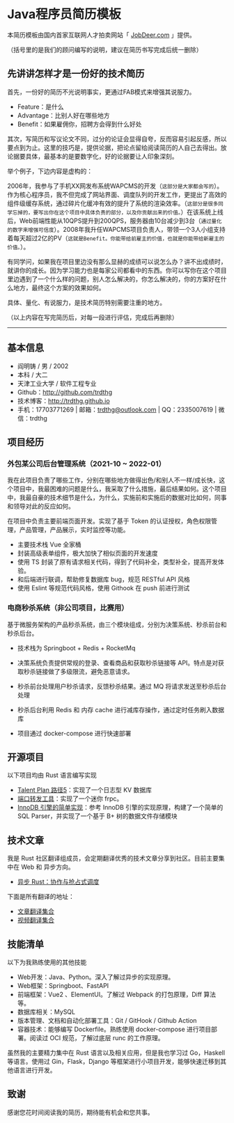 # Java程序员简历模板

本简历模板由国内首家互联网人才拍卖网站「 [JobDeer.com](http://www.jobdeer.com) 」提供。

（括号里的是我们的顾问编写的说明，建议在简历书写完成后统一删除）

## 先讲讲怎样才是一份好的技术简历

首先，一份好的简历不光说明事实，更通过FAB模式来增强其说服力。

- Feature：是什么
- Advantage：比别人好在哪些地方
- Benefit：如果雇佣你，招聘方会得到什么好处

其次，写简历和写议论文不同，过分的论证会显得自夸，反而容易引起反感，所以要点到为止。这里的技巧是，提供论据，把论点留给阅读简历的人自己去得出。放论据要具体，最基本的是要数字化，好的论据要让人印象深刻。

举个例子，下边内容是虚构的：

2006年，我参与了手机XX网发布系统WAPCMS的开发（`这部分是大家都会写的`）。作为核心程序员，我不但完成了网站界面、调度队列的开发工作，更提出了高效的组件级缓存系统，通过碎片化缓冲有效的提升了系统的渲染效率。（`这部分是很多同学忘掉的，要写出你在这个项目中具体负责的部分，以及你贡献出来的价值。`）在该系统上线后，Web前端性能从10QPS提升到200QPS，服务器由10台减少到3台（`通过量化的数字来增强可信度`）。2008年我升任WAPCMS项目负责人，带领一个3人小组支持着每天超过2亿的PV（`这就是Benefit。你能带给前雇主的价值，也就是你能带给新雇主的价值。`）。

有同学问，如果我在项目里边没有那么显赫的成绩可以说怎么办？讲不出成绩时，就讲你的成长。因为学习能力也是每家公司都看中的东西。你可以写你在这个项目里边遇到了一个什么样的问题，别人怎么解决的，你怎么解决的，你的方案好在什么地方，最终这个方案的效果如何。

具体、量化、有说服力，是技术简历特别需要注重的地方。

（以上内容在写完简历后，对每一段进行评估，完成后再删除）

---

## 基本信息

- 阎明铸 / 男 / 2002
- 本科 / 大二
- 天津工业大学 / 软件工程专业
- Github：http://github.com/trdthg
- 技术博客：http://trdthg.github.io
- 手机：17703771269 | 邮箱：trdthg@outlook.com | QQ：2335007619 | 微信：trdthg

## 项目经历

### 外包某公司后台管理系统（2021-10 ~ 2022-01）

我在此项目负责了哪些工作，分别在哪些地方做得出色/和别人不一样/成长快，这个项目中，我最困难的问题是什么，我采取了什么措施，最后结果如何。这个项目中，我最自豪的技术细节是什么，为什么，实施前和实施后的数据对比如何，同事和领导对此的反应如何。

在项目中负责主要前端页面开发。实现了基于 Token 的认证授权，角色权限管理，产品管理，产品展示，实时监控等功能。

- 主要技术栈 Vue 全家桶
- 封装高级表单组件，极大加快了相似页面的开发速度
- 使用 TS 封装了原有请求相关代码，得到了代码补全，类型补全，提高开发体验。
- 和后端进行联调，帮助修复数据库 bug，规范 RESTful API 风格
- 使用 Eslint 等规范代码风格，使用 Githook 在 push 前进行测试

### 电商秒杀系统（非公司项目，比赛用）

基于微服务架构的产品秒杀系统，由三个模块组成，分别为决策系统、秒杀前台和秒杀后台。

- 技术栈为 Springboot + Redis + RocketMq
- 决策系统负责提供常规的登录、查看商品和获取秒杀链接等 API。特点是对获取秒杀链接做了多级限流，避免恶意请求。
- 秒杀前台处理用户秒杀请求，反馈秒杀结果。通过 MQ 将请求发送至秒杀后台处理
- 秒杀后台利用 Redis 和 内存 cache 进行减库存操作，通过定时任务刷入数据库

- 项目通过 docker-compose 进行快速部署

## 开源项目

以下项目均由 Rust 语言编写实现

- [Talent Plan 路径5](https://github.com/trdthg/rs-kvstore)：实现了一个日志型 KV 数据库
- [端口转发工具](https://github.com/trdthg/net-piercer)：实现了一个迷你 frpc。
- [InnoDB 引擎的简单实现](https://github.com/trdthg/rs-sql-db)：参考 InnoDB
  引擎的实现原理，构建了一个简单的 SQL Parser，并实现了一个基于 B+ 树的数据文件存储模块

## 技术文章

我是 Rust 社区翻译组成员，会定期翻译优秀的技术文章分享到社区。目前主要集中在 Web 和 异步方向。

- [异步 Rust：协作与抢占式调度](https://github.com/studyrs/Rustt/blob/main/Articles/%5B2022-04-12%5D%20异步%20Rust：协作与抢占式调度.md)

下面是所有翻译的地址：

- [文章翻译集合](https://github.com/search?q=repo%3Arustlang-cn%2FRustt+assignee%3Atrdthg+state%3Aclosed&type=Issues&ref=advsearch)
- [视频翻译集合](https://space.bilibili.com/110777624)

## 技能清单

以下为我熟练使用的其他技能

- Web开发：Java、Python。深入了解过异步的实现原理。
- Web框架：Springboot、FastAPI
- 前端框架：Vue2 、ElementUI。了解过 Webpack 的打包原理，Diff 算法等。
- 数据库相关：MySQL
- 版本管理、文档和自动化部署工具：Git / GitHook / Github Action
- 容器技术：能够编写 Dockerfile。熟练使用 docker-compose 进行项目部署。阅读过 OCI 规范，了解过底层 runc 的工作原理。

虽然我的主要精力集中在 Rust 语言以及相关应用，但是我也学习过 Go，Haskell 等语言。使用过 Gin，Flask，Django
等框架进行小项目开发，能够快速迁移到其他语言进行开发。

## 致谢

感谢您花时间阅读我的简历，期待能有机会和您共事。
